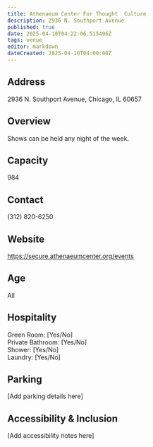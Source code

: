 ```yaml
---
title: Athenaeum Center For Thought  Culture
description: 2936 N. Southport Avenue
published: true
date: 2025-04-10T04:22:06.515496Z
tags: venue
editor: markdown
dateCreated: 2025-04-10T04:00:00Z
---
```


## Address

2936 N. Southport Avenue, Chicago, IL 60657

## Overview

Shows can be held any night of the week.

## Capacity

984

## Contact

(312) 820-6250

## Website

https://secure.athenaeumcenter.org/events

## Age

All

## Hospitality

Green Room: [Yes/No]  
Private Bathroom: [Yes/No]  
Shower: [Yes/No]  
Laundry: [Yes/No]

## Parking

[Add parking details here]

## Accessibility & Inclusion

[Add accessibility notes here]
